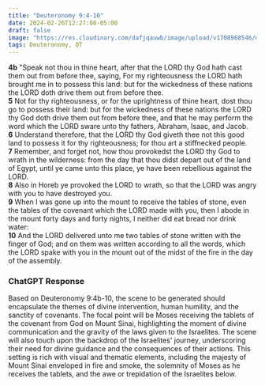 ```yaml
---
title: "Deuteronomy 9:4-10"
date: 2024-02-26T12:27:08-05:00
draft: false
image: "https://res.cloudinary.com/dafjqauwb/image/upload/v1708968546/matt419/Deuteronomy/9_4-10_ytxkqb.webp"
tags: Deuteronomy, OT
---
```


**4b** "Speak not thou in thine heart, after that the LORD thy God hath cast them out from before thee, saying, For my righteousness the LORD hath brought me in to possess this land: but for the wickedness of these nations the LORD doth drive them out from before thee.  
**5** Not for thy righteousness, or for the uprightness of thine heart, dost thou go to possess their land: but for the wickedness of these nations the LORD thy God doth drive them out from before thee, and that he may perform the word which the LORD sware unto thy fathers, Abraham, Isaac, and Jacob.  
**6** Understand therefore, that the LORD thy God giveth thee not this good land to possess it for thy righteousness; for thou art a stiffnecked people.  
**7** Remember, and forget not, how thou provokedst the LORD thy God to wrath in the wilderness: from the day that thou didst depart out of the land of Egypt, until ye came unto this place, ye have been rebellious against the LORD.  
**8** Also in Horeb ye provoked the LORD to wrath, so that the LORD was angry with you to have destroyed you.  
**9** When I was gone up into the mount to receive the tables of stone, even the tables of the covenant which the LORD made with you, then I abode in the mount forty days and forty nights, I neither did eat bread nor drink water:  
**10** And the LORD delivered unto me two tables of stone written with the finger of God; and on them was written according to all the words, which the LORD spake with you in the mount out of the midst of the fire in the day of the assembly.


### ChatGPT Response

Based on Deuteronomy 9:4b-10, the scene to be generated should encapsulate the themes of divine intervention, human humility, and the sanctity of covenants. The focal point will be Moses receiving the tablets of the covenant from God on Mount Sinai, highlighting the moment of divine communication and the gravity of the laws given to the Israelites. The scene will also touch upon the backdrop of the Israelites' journey, underscoring their need for divine guidance and the consequences of their actions. This setting is rich with visual and thematic elements, including the majesty of Mount Sinai enveloped in fire and smoke, the solemnity of Moses as he receives the tablets, and the awe or trepidation of the Israelites below.